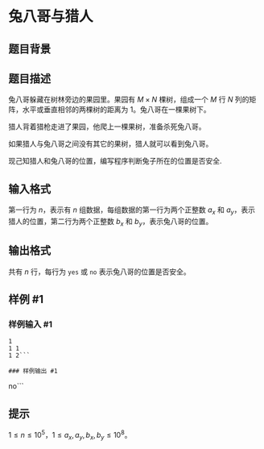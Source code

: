 # 兔八哥与猎人

## 题目背景



## 题目描述

兔八哥躲藏在树林旁边的果园里。果园有 $M  \times  N$ 棵树，组成一个 $M$ 行 $N$ 列的矩阵，水平或垂直相邻的两棵树的距离为 $1$。兔八哥在一棵果树下。

猎人背着猎枪走进了果园，他爬上一棵果树，准备杀死兔八哥。

如果猎人与兔八哥之间没有其它的果树，猎人就可以看到兔八哥。

现己知猎人和兔八哥的位置，编写程序判断兔子所在的位置是否安全.


## 输入格式

第一行为 $n$，表示有 $n$ 组数据，每组数据的第一行为两个正整数 $a_x$ 和 $a_y$，表示猎人的位置，第二行为两个正整数 $b_x$ 和 $b_y$，表示兔八哥的位置。


## 输出格式

共有 $n$ 行，每行为 `yes` 或 `no` 表示兔八哥的位置是否安全。

## 样例 #1

### 样例输入 #1
```
1
1 1
1 2```

### 样例输出 #1

```
no```

## 提示

$1\le n \le 10^5$，$1 \le  a_x, a_y, b_x, b_y \le  10^8$。
